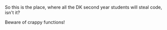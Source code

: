 So this is the place, where all the DK second year students will steal code, isn't it?

Beware of crappy functions!
